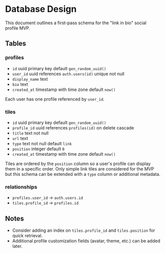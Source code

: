 # Database Design

This document outlines a first-pass schema for the "link in bio" social profile MVP.

## Tables

### profiles
- `id` uuid primary key default `gen_random_uuid()`
- `user_id` uuid references `auth.users(id)` unique not null
- `display_name` text
- `bio` text
- `created_at` timestamp with time zone default `now()`

Each user has one profile referenced by `user_id`.

### tiles
- `id` uuid primary key default `gen_random_uuid()`
- `profile_id` uuid references `profiles(id)` on delete cascade
- `title` text not null
- `url` text
- `type` text not null default `link`
- `position` integer default `0`
- `created_at` timestamp with time zone default `now()`

Tiles are ordered by the `position` column so a user's profile can display them in a specific order. Only simple link tiles are considered for the MVP but this schema can be extended with a `type` column or additional metadata.

### relationships
- `profiles.user_id` → `auth.users.id`
- `tiles.profile_id` → `profiles.id`

## Notes
- Consider adding an index on `tiles.profile_id` and `tiles.position` for quick retrieval.
- Additional profile customization fields (avatar, theme, etc.) can be added later.
